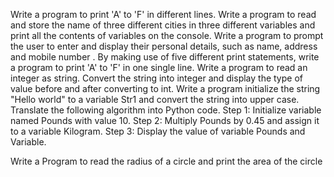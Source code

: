 Write a program to print 'A' to 'F' in different lines.
Write a program to read and store the name of three different cities in three different variables and print all the contents of variables on the console.
Write a program to prompt the user to enter and display their personal details, such as name, address and mobile number .
By making use of five different print statements, write a program to print 'A' to 'F' in one single line.
Write a program to read an integer as string. Convert the string into integer and display the type of value before and after converting to int.
Write a program initialize the string "Hello world" to a variable Str1 and convert the string into upper case.
Translate the following algorithm into Python code.
    Step 1: Initialize variable named Pounds with value 10.
    Step 2: Multiply Pounds by 0.45 and assign it to a variable Kilogram.
    Step 3: Display the value of variable Pounds and Variable.

Write a Program to read the radius of a circle and print the area of the circle